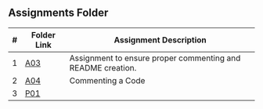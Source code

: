 ##  Assignments Folder

| # | Folder Link | Assignment Description |
|:-:| ----------- | ---------------------- |
| 1 |[A03](https://github.com/apanta0525/2143-OOP-Panta/tree/main/Assignments/A03) |  Assignment to ensure proper commenting and README creation. |
| 2 |[A04](https://github.com/apanta0525/2143-OOP-Panta/tree/main/Assignments/A04) | Commenting a Code |
| 3 |[P01](https://github.com/apanta0525/2143-OOP-Panta/tree/main/Assignments/) |  |
